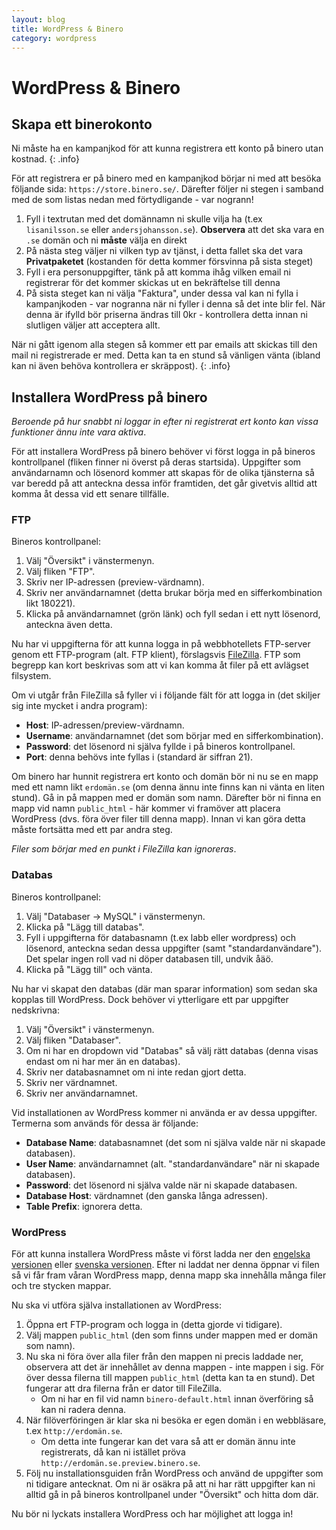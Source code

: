 ```yaml
---
layout: blog
title: WordPress & Binero
category: wordpress
---
```


# WordPress & Binero

## Skapa ett binerokonto


Ni måste ha en kampanjkod för att kunna registrera ett konto på binero utan kostnad.
{: .info}

För att registrera er på binero med en kampanjkod börjar ni med att besöka följande sida: `https://store.binero.se/`. Därefter följer ni stegen i samband med de som listas nedan med förtydligande - var nogrann!

1. Fyll i textrutan med det domännamn ni skulle vilja ha (t.ex `lisanilsson.se` eller `andersjohansson.se`). **Observera** att det ska vara en `.se` domän och ni **måste** välja en direkt
2. På nästa steg väljer ni vilken typ av tjänst, i detta fallet ska det vara **Privatpaketet** (kostanden för detta kommer försvinna på sista steget)
3. Fyll i era personuppgifter, tänk på att komma ihåg vilken email ni registrerar för det kommer skickas ut en bekräftelse till denna
4. På sista steget kan ni välja "Faktura", under dessa val kan ni fylla i kampanjkoden - var nogranna när ni fyller i denna så det inte blir fel. När denna är ifylld bör priserna ändras till 0kr - kontrollera detta innan ni slutligen väljer att acceptera allt.

När ni gått igenom alla stegen så kommer ett par emails att skickas till den mail ni registrerade er med. Detta kan ta en stund så vänligen vänta (ibland kan ni även behöva kontrollera er skräppost).
{: .info}


## Installera WordPress på binero

_Beroende på hur snabbt ni loggar in efter ni registrerat ert konto kan vissa funktioner ännu inte vara aktiva_.

För att installera WordPress på binero behöver vi först logga in på bineros kontrollpanel (fliken finner ni överst på deras startsida). Uppgifter som användarnamn och lösenord kommer att skapas för de olika tjänsterna så var beredd på att anteckna dessa inför framtiden, det går givetvis alltid att komma åt dessa vid ett senare tillfälle.

### FTP

Bineros kontrollpanel:

1. Välj "Översikt" i vänstermenyn.
2. Välj fliken "FTP".
3. Skriv ner IP-adressen (preview-värdnamn).
4. Skriv ner användarnamnet (detta brukar börja med en sifferkombination likt 180221).
5. Klicka på användarnamnet (grön länk) och fyll sedan i ett nytt lösenord, anteckna även detta.

Nu har vi uppgifterna för att kunna logga in på webbhotellets FTP-server genom ett FTP-program (alt. FTP klient), förslagsvis [FileZilla][fz]. FTP som begrepp kan kort beskrivas som att vi kan komma åt filer på ett avlägset filsystem.

Om vi utgår från FileZilla så fyller vi i följande fält för att logga in (det skiljer sig inte mycket i andra program):

* __Host__: IP-adressen/preview-värdnamn.
* __Username__: användarnamnet (det som börjar med en sifferkombination).
* __Password__: det lösenord ni själva fyllde i på bineros kontrollpanel.
* __Port__: denna behövs inte fyllas i (standard är siffran 21).

Om binero har hunnit registrera ert konto och domän bör ni nu se en mapp med ett namn likt `erdomän.se` (om denna ännu inte finns kan ni vänta en liten stund). Gå in på mappen med er domän som namn. Därefter bör ni finna en mapp vid namn `public_html` - här kommer vi framöver att placera WordPress (dvs. föra över filer till denna mapp). Innan vi kan göra detta måste fortsätta med ett par andra steg.

_Filer som börjar med en punkt i FileZilla kan ignoreras_.

### Databas

Bineros kontrollpanel:

1. Välj "Databaser -> MySQL" i vänstermenyn.
2. Klicka på "Lägg till databas".
3. Fyll i uppgifterna för databasnamn (t.ex labb eller wordpress) och lösenord, anteckna sedan dessa uppgifter (samt "standardanvändare"). Det spelar ingen roll vad ni döper databasen till, undvik åäö.
4. Klicka på "Lägg till" och vänta.

Nu har vi skapat den databas (där man sparar information) som sedan ska kopplas till WordPress. Dock behöver vi ytterligare ett par uppgifter nedskrivna:

1. Välj "Översikt" i vänstermenyn.
2. Välj fliken "Databaser".
3. Om ni har en dropdown vid "Databas" så välj rätt databas (denna visas endast om ni har mer än en databas).
4. Skriv ner databasnamnet om ni inte redan gjort detta.
5. Skriv ner värdnamnet.
6. Skriv ner användarnamnet.

Vid installationen av WordPress kommer ni använda er av dessa uppgifter. Termerna som används för dessa är följande:

* __Database Name__: databasnamnet (det som ni själva valde när ni skapade databasen).
* __User Name__: användarnamnet (alt. "standardanvändare" när ni skapade databasen).
* __Password__: det lösenord ni själva valde när ni skapade databasen.
* __Database Host__: värdnamnet (den ganska långa adressen).
* __Table Prefix__: ignorera detta.

### WordPress

För att kunna installera WordPress måste vi först ladda ner den [engelska versionen][wp_en] eller [svenska versionen][wp_sv]. Efter ni laddat ner denna öppnar vi filen så vi får fram våran WordPress mapp, denna mapp ska innehålla många filer och tre stycken mappar.

Nu ska vi utföra själva installationen av WordPress:

1. Öppna ert FTP-program och logga in (detta gjorde vi tidigare).
2. Välj mappen `public_html` (den som finns under mappen med er domän som namn).
3. Nu ska ni föra över alla filer från den mappen ni precis laddade ner, observera att det är innehållet av denna mappen - inte mappen i sig. För över dessa filerna till mappen `public_html` (detta kan ta en stund). Det fungerar att dra filerna från er dator till FileZilla.
    - Om ni har en fil vid namn `binero-default.html` innan överföring så kan ni radera denna.
4. När filöverföringen är klar ska ni besöka er egen domän i en webbläsare, t.ex `http://erdomän.se`.
    - Om detta inte fungerar kan det vara så att er domän ännu inte registrerats, då kan ni istället pröva `http://erdomän.se.preview.binero.se`.
5. Följ nu installationsguiden från WordPress och använd de uppgifter som ni tidigare antecknat. Om ni är osäkra på att ni har rätt uppgifter kan ni alltid gå in på bineros kontrollpanel under "Översikt" och hitta dom där.

Nu bör ni lyckats installera WordPress och har möjlighet att logga in!

[wp_en]: https://wordpress.org/download/
[wp_sv]: https://sv.wordpress.org
[fz]: https://filezilla-project.org
